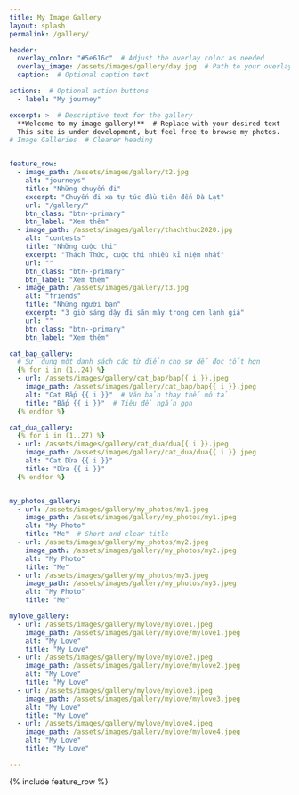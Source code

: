 ```yaml
---
title: My Image Gallery
layout: splash
permalink: /gallery/

header:
  overlay_color: "#5e616c"  # Adjust the overlay color as needed
  overlay_image: /assets/images/gallery/day.jpg  # Path to your overlay image
  caption:  # Optional caption text

actions:  # Optional action buttons
  - label: "My journey"

excerpt: >  # Descriptive text for the gallery
  **Welcome to my image gallery!**  # Replace with your desired text
  This site is under development, but feel free to browse my photos.
# Image Galleries  # Clearer heading


feature_row:
  - image_path: /assets/images/gallery/t2.jpg
    alt: "journeys"
    title: "Những chuyến đi"
    excerpt: "Chuyến đi xa tự túc đầu tiên đến Đà Lạt"
    url: "/gallery/"
    btn_class: "btn--primary"
    btn_label: "Xem thêm"
  - image_path: /assets/images/gallery/thachthuc2020.jpg
    alt: "contests"
    title: "Những cuộc thi"
    excerpt: "Thách Thức, cuộc thi nhiều kỉ niệm nhất"
    url: ""
    btn_class: "btn--primary"
    btn_label: "Xem thêm"
  - image_path: /assets/images/gallery/t3.jpg
    alt: "friends"
    title: "Những người bạn"
    excerpt: "3 giờ sáng dậy đi săn mây trong cơn lạnh giá"
    url: ""
    btn_class: "btn--primary"
    btn_label: "Xem thêm"  

cat_bap_gallery:
  # Sử dụng một danh sách các từ điển cho sự dễ đọc tốt hơn
  {% for i in (1..24) %}
  - url: /assets/images/gallery/cat_bap/bap{{ i }}.jpeg
    image_path: /assets/images/gallery/cat_bap/bap{{ i }}.jpeg
    alt: "Cat Bắp {{ i }}"  # Văn bản thay thế mô tả
    title: "Bắp {{ i }}"  # Tiêu đề ngắn gọn
  {% endfor %}

cat_dua_gallery:
  {% for i in (1..27) %}
  - url: /assets/images/gallery/cat_dua/dua{{ i }}.jpeg
    image_path: /assets/images/gallery/cat_dua/dua{{ i }}.jpeg
    alt: "Cat Dừa {{ i }}"
    title: "Dừa {{ i }}"
  {% endfor %}


my_photos_gallery:
  - url: /assets/images/gallery/my_photos/my1.jpeg
    image_path: /assets/images/gallery/my_photos/my1.jpeg
    alt: "My Photo"
    title: "Me"  # Short and clear title
  - url: /assets/images/gallery/my_photos/my2.jpeg
    image_path: /assets/images/gallery/my_photos/my2.jpeg
    alt: "My Photo"
    title: "Me"
  - url: /assets/images/gallery/my_photos/my3.jpeg
    image_path: /assets/images/gallery/my_photos/my3.jpeg
    alt: "My Photo"
    title: "Me"

mylove_gallery:
  - url: /assets/images/gallery/mylove/mylove1.jpeg
    image_path: /assets/images/gallery/mylove/mylove1.jpeg
    alt: "My Love"
    title: "My Love"
  - url: /assets/images/gallery/mylove/mylove2.jpeg
    image_path: /assets/images/gallery/mylove/mylove2.jpeg
    alt: "My Love"
    title: "My Love"
  - url: /assets/images/gallery/mylove/mylove3.jpeg
    image_path: /assets/images/gallery/mylove/mylove3.jpeg
    alt: "My Love"
    title: "My Love"
  - url: /assets/images/gallery/mylove/mylove4.jpeg
    image_path: /assets/images/gallery/mylove/mylove4.jpeg
    alt: "My Love"
    title: "My Love"

---
```

{% include feature_row %}

